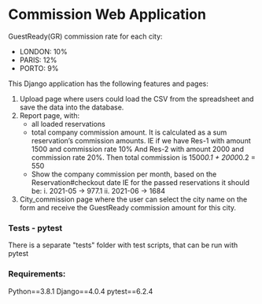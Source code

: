 # Commission Web Application

GuestReady(GR) commission rate for each city:

- LONDON: 10%
- PARIS: 12%
- PORTO: 9%

This Django application has the following features and pages:

1. Upload page where users could load the CSV from the spreadsheet and save the data into the database.
2. Report page, with:
   - all loaded reservations
   - total company commission amount. It is calculated as a sum reservation’s commission amounts.
     IE if we have Res-1 with amount 1500 and commission rate 10% And Res-2 with amount 2000 and commission rate 20%. Then total commission is 1500*0.1 + 2000*0.2 = 550
   - Show the company commission per month, based on the Reservation#checkout date IE for the passed reservations it should be:
     i. 2021-05 -> 977.1
     ii. 2021-06 -> 1684
3. City_commission page where the user can select the city name on the form and receive the GuestReady commission amount for this city.

### Tests - pytest

There is a separate "tests" folder with test scripts, that can be run with pytest

### Requirements:

Python==3.8.1
Django==4.0.4
pytest==6.2.4
